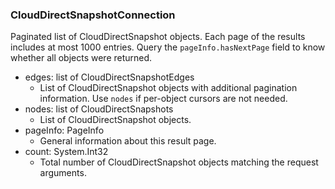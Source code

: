 ### CloudDirectSnapshotConnection
Paginated list of CloudDirectSnapshot objects. Each page of the results includes at most 1000 entries. Query the `pageInfo.hasNextPage` field to know whether all objects were returned.

- edges: list of CloudDirectSnapshotEdges
  - List of CloudDirectSnapshot objects with additional pagination information. Use `nodes` if per-object cursors are not needed.
- nodes: list of CloudDirectSnapshots
  - List of CloudDirectSnapshot objects.
- pageInfo: PageInfo
  - General information about this result page.
- count: System.Int32
  - Total number of CloudDirectSnapshot objects matching the request arguments.
